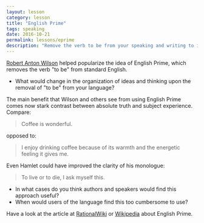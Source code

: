 ```yaml
---
layout: lesson
category: lesson
title: "English Prime"
tags: speaking
date: 2016-10-21
permalink: lessons/eprime
description: "Remove the verb to be from your speaking and writing to improve clarity"
---
```

[Robert Anton Wilson](https://en.wikipedia.org/wiki/Robert_Anton_Wilson) helped popularize the idea of English Prime, which removes the verb "to be" from standard English.

- What would change in the organization of ideas and thinking upon the removal of "to be" from your language?

The main benefit that Wilson and others see from using English Prime comes now stark contrast between absolute truth and subject experience. Compare:  
<blockquote>Coffee is wonderful.</blockquote> 
opposed to:   
<blockquote>I enjoy drinking coffee because of its warmth and the energetic feeling it gives me.</blockquote> 

Even Hamlet could have improved the clarity of his monologue:
<blockquote>To live or to die,
I ask myself this.</blockquote>

- In what cases do you think authors and speakers would find this approach useful?
- When would users of the language find this too cumbersome to use? 

Have a look at the article at [RationalWiki](http://rationalwiki.org/wiki/E-Prime) or [Wikipedia](https://en.wikipedia.org/wiki/E-Prime) about English Prime.